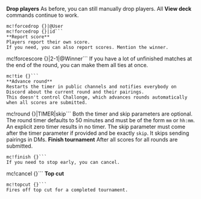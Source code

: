 **Drop players**
As before, you can still manually drop players. All **View deck** commands continue to work.
```
mc!forcedrop {}|@User
mc!forcedrop {}|id```
**Report score**
Players report their own score.
If you need, you can also report scores. Mention the winner.
```
mc!forcescore {}|2-1|@Winner```
If you have a lot of unfinished matches at the end of the round, you can make them all ties at once.
```
mc!tie {}```
**Advance round**
Restarts the timer in public channels and notifies everybody on Discord about the current round and their pairings.
This doesn't control Challonge, which advances rounds automatically when all scores are submitted.
```
mc!round {}|TIMER|skip```
Both the timer and skip parameters are optional.
The round timer defaults to 50 minutes and must be of the form `mm` or `hh:mm`.
An explicit zero timer results in no timer.
The skip parameter must come after the timer parameter if provided and be exactly `skip`.
It skips sending pairings in DMs.
**Finish tournament**
After all scores for all rounds are submitted.
```
mc!finish {}```
If you need to stop early, you can cancel.
```
mc!cancel {}```
**Top cut**
```
mc!topcut {}```
Fires off top cut for a completed tournament.

